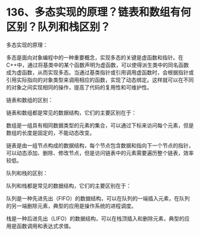 # 136、多态实现的原理？链表和数组有何区别？队列和栈区别？

多态实现的原理：

多态是面向对象编程中的一种重要概念，实现多态的关键是虚函数和指针。在C++中，通过将基类中的某个函数声明为虚函数，可以使得派生类中的同名函数成为虚函数，从而实现多态。当通过基类指针或引用调用虚函数时，会根据指针或引用实际指向的对象类型来调用相应的函数，实现了动态绑定。这样就可以在不同的对象之间实现相同的操作，提高了代码的复用性和可维护性。

链表和数组的区别：

链表和数组都是常见的数据结构，它们的主要区别在于：


数组是一组具有相同数据类型的元素的集合，可以通过下标来访问每个元素，但是数组的长度是固定的，不能动态改变。

链表是由一组节点构成的数据结构，每个节点包含数据和指向下一个节点的指针，可以动态添加、删除、修改节点，但是访问链表中的元素需要遍历整个链表，效率较低。

队列和栈的区别：

队列和栈都是常见的数据结构，它们的主要区别在于：


队列是一种先进先出（FIFO）的数据结构，可以在队列的一端插入元素，在队列的另一端删除元素，典型的应用是操作系统的进程调度。

栈是一种后进先出（LIFO）的数据结构，可以在栈顶插入和删除元素，典型的应用是函数调用和表达式求值。

